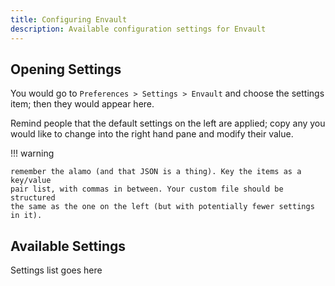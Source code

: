 ```yaml
---
title: Configuring Envault
description: Available configuration settings for Envault
---
```


## Opening Settings

You would go to `Preferences > Settings > Envault` and choose the
settings
item; then they would appear here.

Remind people that the default settings on the left are applied; copy any you
would like to change into the right hand pane and modify their value.

!!! warning

    remember the alamo (and that JSON is a thing). Key the items as a key/value
    pair list, with commas in between. Your custom file should be structured
    the same as the one on the left (but with potentially fewer settings in it).


## Available Settings

Settings list goes here